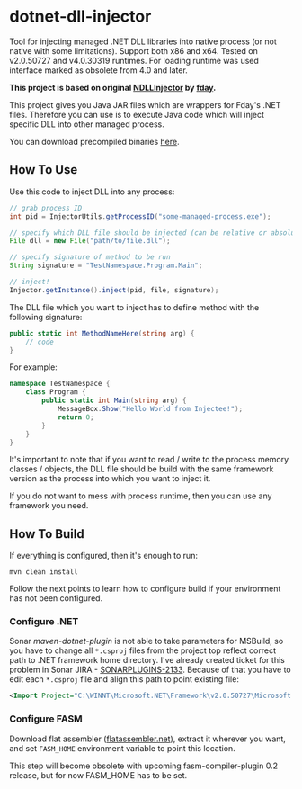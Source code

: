 dotnet-dll-injector
============

Tool for injecting managed .NET DLL libraries into native process (or not native with some limitations). 
Support both x86 and x64. Tested on v2.0.50727 and v4.0.30319 runtimes. For loading runtime was 
used interface marked as obsolete from 4.0 and later.

**This project is based on original [NDLLInjector](https://github.com/fday/NDllInjector) by [fday](https://github.com/fday).** 

This project gives you Java JAR files which are wrappers for Fday's .NET files. Therefore you can use is
to execute Java code which will inject specific DLL into other managed process.

You can download precompiled binaries [here](http://repo.sarxos.pl/maven2/com/github/sarxos/dotnet-dll-injector/0.1/dotnet-dll-injector-0.1-dist.zip). 

## How To Use

Use this code to inject DLL into any process:

```java
// grab process ID
int pid = InjectorUtils.getProcessID("some-managed-process.exe");

// specify which DLL file should be injected (can be relative or absolute path) 
File dll = new File("path/to/file.dll");

// specify signature of method to be run
String signature = "TestNamespace.Program.Main"; 

// inject!
Injector.getInstance().inject(pid, file, signature);
```

The DLL file which you want to inject has to define method with the following signature:

```cs
public static int MethodNameHere(string arg) {
	// code
}
```

For example:

```cs
namespace TestNamespace {
    class Program {
        public static int Main(string arg) {
            MessageBox.Show("Hello World from Injectee!");
            return 0;
        }
    }
}
```

It's important to note that if you want to read / write to the process memory classes / objects, 
the DLL file should be build with the same framework version as the process into which you want
to inject it.

If you do not want to mess with process runtime, then you can use any framework you need.


## How To Build

If everything is configured, then it's enough to run:

```
mvn clean install
```

Follow the next points to learn how to configure build if your environment has not been configured.


### Configure .NET

Sonar _maven-dotnet-plugin_ is not able to take parameters for MSBuild, so you have to change all ```*.csproj```
files from the project top reflect correct path to .NET framework home directory. I've already created ticket 
for this problem in Sonar JIRA - [SONARPLUGINS-2133](http://jira.codehaus.org/browse/SONARPLUGINS-2133). 
Because of that you have to edit each ```*.csproj``` file and align this path to point existing file:

```xml
<Import Project="C:\WINNT\Microsoft.NET\Framework\v2.0.50727\Microsoft.CSharp.targets" />
```

### Configure FASM

Download flat assembler ([flatassembler.net](http://flatassembler.net)), extract it wherever you want, and set
```FASM_HOME``` environment variable to point this location.

This step will become obsolete with upcoming fasm-compiler-plugin 0.2 release, but for now FASM_HOME has to be set. 
